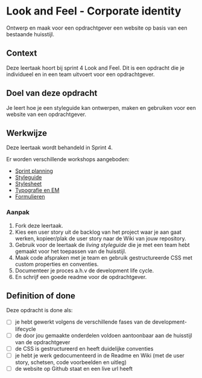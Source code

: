 # Look and Feel - Corporate identity

Ontwerp en maak voor een opdrachtgever een website op basis van een bestaande huisstijl.

## Context
Deze leertaak hoort bij sprint 4 Look and Feel. Dit is een opdracht die je individueel en in een team uitvoert voor een opdrachtgever.

## Doel van deze opdracht

Je leert hoe je een styleguide kan ontwerpen, maken en gebruiken voor een website van een opdrachtgever.

## Werkwijze

Deze leertaak wordt behandeld in Sprint 4.

Er worden verschillende workshops aangeboden:

- [Sprint planning](sprint-planning.md)
- [Styleguide](styleguide.md)
- [Stylesheet](stylesheet.md)
- [Typografie en EM](typografie-en-em)
- [Formulieren](formulieren)


### Aanpak
1. Fork deze leertaak.
2. Kies een user story uit de backlog van het project waar je aan gaat werken, kopieer/plak de user story naar de Wiki van jouw repository.
4. Gebruik voor de leertaak de _living styleguide_ die je met een team hebt gemaakt voor het toepassen van de huisstijl.
5. Maak code afspraken met je team en gebruik gestructureerde CSS met custom properties en conventies.
6. Documenteer je proces a.h.v de development life cycle.
7. En schrijf een goede readme voor de opdrachtgever.

## Definition of done

Deze opdracht is done als:

- [ ] je hebt gewerkt volgens de verschillende fases van de development-lifecycle
- [ ] de door jou gemaakte onderdelen voldoen aantoonbaar aan de huisstijl van de opdrachtgever
- [ ] de CSS is gestructureerd en heeft duidelijke conventies
- [ ] je hebt je werk gedocumenteerd in de Readme en Wiki (met de user story, schetsen, code voorbeelden en uitleg)
- [ ] de website op Github staat en een live url heeft
